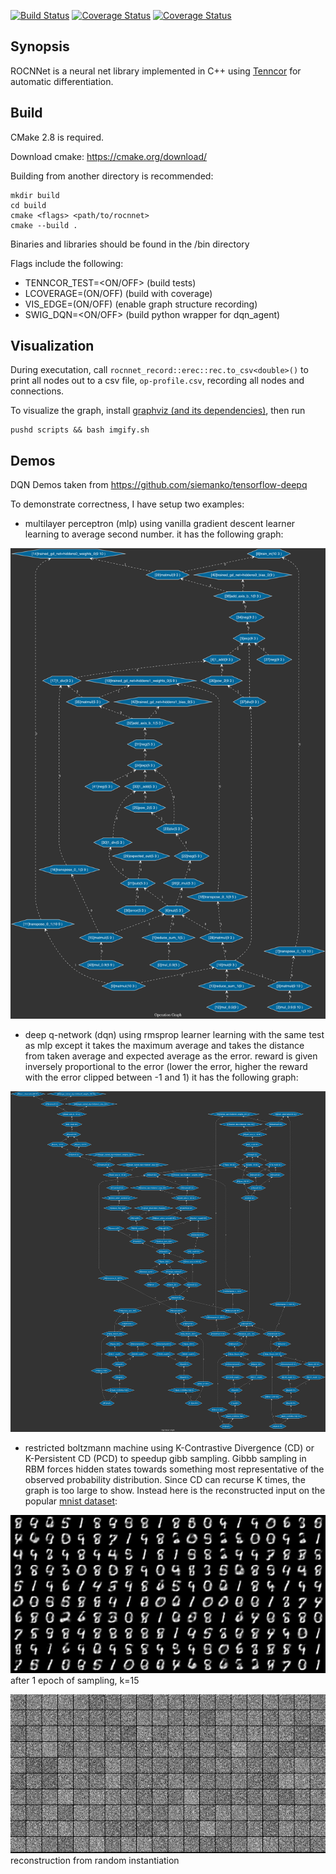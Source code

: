 [![Build Status](https://travis-ci.org/mingkaic/rocnnet.svg?branch=master)](https://travis-ci.org/mingkaic/rocnnet)
[![Coverage Status](https://coveralls.io/repos/github/mingkaic/rocnnet/badge.svg?branch=master)](https://coveralls.io/github/mingkaic/rocnnet?branch=master)
[![Coverage Status](https://coveralls.io/repos/github/mingkaic/rocnnet/badge.svg?branch=HEAD)](https://coveralls.io/github/mingkaic/rocnnet?branch=HEAD)

## Synopsis

ROCNNet is a neural net library implemented in C++ using [Tenncor](https://github.com/mingkaic/rocnnet/blob/master/app/tenncor/README.md) for automatic differentiation.

## Build

CMake 2.8 is required.

Download cmake: https://cmake.org/download/

Building from another directory is recommended:

	mkdir build 
	cd build
	cmake <flags> <path/to/rocnnet>
	cmake --build .

Binaries and libraries should be found in the /bin directory

Flags include the following:

- TENNCOR_TEST=<ON/OFF> (build tests)
- LCOVERAGE=(ON/OFF) (build with coverage)
- VIS_EDGE=(ON/OFF) (enable graph structure recording)
- SWIG_DQN=<ON/OFF> (build python wrapper for dqn_agent)

## Visualization

During executation, call `rocnnet_record::erec::rec.to_csv<double>()` to print all nodes out to a csv file, `op-profile.csv`,
recording all nodes and connections.

To visualize the graph, install [graphviz (and its dependencies)](https://pygraphviz.github.io/documentation/pygraphviz-1.3rc1/install.html),
then run 

	pushd scripts && bash imgify.sh
	
## Demos

DQN Demos taken from https://github.com/siemanko/tensorflow-deepq

To demonstrate correctness, I have setup two examples:

- multilayer perceptron (mlp) using vanilla gradient descent learner learning to average second number.
it has the following graph:

![alt tag](https://github.com/mingkaic/rocnnet/blob/master/imgs/gd_graph.png)

- deep q-network (dqn) using rmsprop learner learning with the same test as mlp except it takes the maximum average and takes the distance 
from taken average and expected average as the error. reward is given inversely proportional to the error (lower the error, 
higher the reward with the error clipped between -1 and 1)
it has the following graph:

![alt tag](https://github.com/mingkaic/rocnnet/blob/master/imgs/dqn_graph.png)

- restricted boltzmann machine using K-Contrastive Divergence (CD) or K-Persistent CD (PCD) to speedup gibb sampling. 
Gibbb sampling in RBM forces hidden states towards something most representative of the observed probability distribution.
Since CD can recurse K times, the graph is too large to show.
Instead here is the reconstructed input on the popular [mnist dataset](http://www-labs.iro.umontreal.ca/~lisa/deep/data/mnist/):

![alt tag](https://github.com/mingkaic/rocnnet/blob/master/imgs/rbm_epoch-1.png)
after 1 epoch of sampling, k=15

![alt tag](https://github.com/mingkaic/rocnnet/blob/master/imgs/rbm_random.png)
reconstruction from random instantiation
